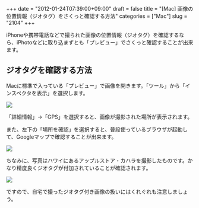 +++
date = "2012-01-24T07:39:00+09:00"
draft = false
title = "[Mac] 画像の位置情報（ジオタグ）をさくっと確認する方法"
categories = ["Mac"]
slug = "2104"
+++

iPhoneや携帯電話などで撮られた画像の位置情報（ジオタグ）を確認するなら、iPhotoなどに取り込まずとも「プレビュー」でさくっと確認することが出来ます。

## ジオタグを確認する方法

Macに標準で入っている「プレビュー」で画像を開きます。「ツール」から「インスペクタを表示」を選択します。

![](/images/2012/01/2104_1.png)

「詳細情報」→「GPS」を選択すると、画像が撮影された場所が表示されます。

また、左下の「場所を確認」を選択すると、普段使っているブラウザが起動して、Googleマップで確認することが出来ます。

![](/images/2012/01/2104_2.png)

ちなみに、写真はハワイにあるアップルストア・カハラを撮影したものです。かなり精度良くジオタグが付加されていることが確認されます。

![](/images/2012/01/2104_3.png)

ですので、自宅で撮ったジオタグ付き画像の扱いにはくれぐれも注意しましょう。
